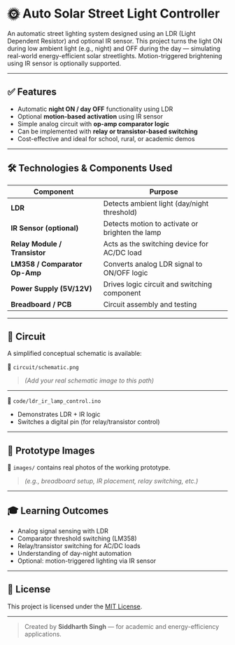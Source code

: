 # 🌞 Auto Solar Street Light Controller

An automatic street lighting system designed using an LDR (Light Dependent Resistor) and optional IR sensor. This project turns the light ON during low ambient light (e.g., night) and OFF during the day — simulating real-world energy-efficient solar streetlights. Motion-triggered brightening using IR sensor is optionally supported.

---

## ✅ Features

- Automatic **night ON / day OFF** functionality using LDR
- Optional **motion-based activation** using IR sensor
- Simple analog circuit with **op-amp comparator logic**
- Can be implemented with **relay or transistor-based switching**
- Cost-effective and ideal for school, rural, or academic demos

---

## 🛠️ Technologies & Components Used

| Component                        | Purpose                                                 |
|----------------------------------|---------------------------------------------------------|
| **LDR**                          | Detects ambient light (day/night threshold)             |
| **IR Sensor (optional)**         | Detects motion to activate or brighten the lamp         |
| **Relay Module / Transistor**    | Acts as the switching device for AC/DC load             |
| **LM358 / Comparator Op-Amp**    | Converts analog LDR signal to ON/OFF logic              |
| **Power Supply (5V/12V)**        | Drives logic circuit and switching component            |
| **Breadboard / PCB**             | Circuit assembly and testing                            |

---

## 🔧 Circuit

A simplified conceptual schematic is available:

📁 `circuit/schematic.png`  
> *(Add your real schematic image to this path)*

---

📁 `code/ldr_ir_lamp_control.ino`  
- Demonstrates LDR + IR logic  
- Switches a digital pin (for relay/transistor control)

---

## 📸 Prototype Images

📁 `images/` contains real photos of the working prototype.  
> *(e.g., breadboard setup, IR placement, relay switching, etc.)*

---

## 🎓 Learning Outcomes

- Analog signal sensing with LDR
- Comparator threshold switching (LM358)
- Relay/transistor switching for AC/DC loads
- Understanding of day-night automation
- Optional: motion-triggered lighting via IR sensor

---

## 📜 License

This project is licensed under the [MIT License](LICENSE).

---

> Created by **Siddharth Singh** — for academic and energy-efficiency applications.  
